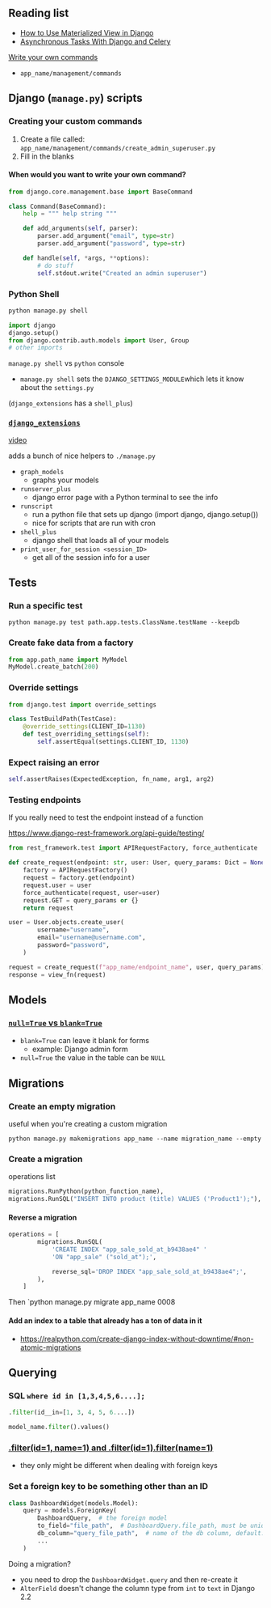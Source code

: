 ## Reading list

-   [How to Use Materialized View in Django](https://medium.com/analytics-vidhya/how-to-use-materialized-view-in-django-3b91f71f718a)
-   [Asynchronous Tasks With Django and Celery](https://realpython.com/asynchronous-tasks-with-django-and-celery)

[Write your own commands](https://docs.djangoproject.com/en/dev/howto/custom-management-commands/)

-   `app_name/management/commands`

## Django (`manage.py`) scripts

### Creating your custom commands

1. Create a file called: `app_name/management/commands/create_admin_superuser.py`
2. Fill in the blanks


#### When would you want to write your own command?

```python
from django.core.management.base import BaseCommand

class Command(BaseCommand):
    help = """ help string """

    def add_arguments(self, parser):
        parser.add_argument("email", type=str)
        parser.add_argument("password", type=str)

    def handle(self, *args, **options):
        # do stuff
        self.stdout.write("Created an admin superuser")
```

### Python Shell

```sh
python manage.py shell
```

```python
import django
django.setup()
from django.contrib.auth.models import User, Group
# other imports
```

`manage.py shell` vs `python` console

-   `manage.py shell` sets the `DJANGO_SETTINGS_MODULE`which lets it know about the `settings.py`

(`django_extensions` has a `shell_plus`)

### [`django_extensions`](https://github.com/django-extensions/django-extensions)

[video](https://vimeo.com/1720508?embedded=true&source=vimeo_logo&owner=627770)

adds a bunch of nice helpers to `./manage.py`

-   `graph_models`
    -   graphs your models
-   `runserver_plus`
    -   django error page with a Python terminal to see the info
-   `runscript`
    -   run a python file that sets up django (import django, django.setup())
    -   nice for scripts that are run with cron
-   `shell_plus`
    -   django shell that loads all of your models
-   `print_user_for_session <session_ID>`
    -   get all of the session info for a user

## Tests

### Run a specific test

```shell
python manage.py test path.app.tests.ClassName.testName --keepdb
```

### Create fake data from a factory

```py
from app.path_name import MyModel
MyModel.create_batch(200)
```

### Override settings

```python
from django.test import override_settings

class TestBuildPath(TestCase):
    @override_settings(CLIENT_ID=1130)
    def test_overriding_settings(self):
        self.assertEqual(settings.CLIENT_ID, 1130)
```

### Expect raising an error

```python
self.assertRaises(ExpectedException, fn_name, arg1, arg2)
```

### Testing endpoints

If you really need to test the endpoint instead of a function

https://www.django-rest-framework.org/api-guide/testing/

```python
from rest_framework.test import APIRequestFactory, force_authenticate

def create_request(endpoint: str, user: User, query_params: Dict = None):
    factory = APIRequestFactory()
    request = factory.get(endpoint)
    request.user = user
    force_authenticate(request, user=user)
    request.GET = query_params or {}
    return request

user = User.objects.create_user(
        username="username",
        email="username@username.com",
        password="password",
    )

request = create_request(f"app_name/endpoint_name", user, query_params)
response = view_fn(request)
```

## Models

### [`null=True` vs `blank=True`](https://stackoverflow.com/questions/8609192/what-is-the-difference-between-null-true-and-blank-true-in-django)

-   `blank=True` can leave it blank for forms
    -   example: Django admin form
-   `null=True` the value in the table can be `NULL`

## Migrations

### Create an empty migration

useful when you're creating a custom migration

```shell
python manage.py makemigrations app_name --name migration_name --empty
```

### Create a migration

operations list

```python
migrations.RunPython(python_function_name),
migrations.RunSQL("INSERT INTO product (title) VALUES ('Product1');"),
```

#### Reverse a migration

```python
operations = [
        migrations.RunSQL(
            'CREATE INDEX "app_sale_sold_at_b9438ae4" '
            'ON "app_sale" ("sold_at");',

            reverse_sql='DROP INDEX "app_sale_sold_at_b9438ae4";',
        ),
    ]
```

Then `python manage.py migrate app_name 0008

#### Add an index to a table that already has a ton of data in it

-   https://realpython.com/create-django-index-without-downtime/#non-atomic-migrations

## Querying

### SQL `where id in [1,3,4,5,6....];`

```python
.filter(id__in=[1, 3, 4, 5, 6....])
```


```python
model_name.filter().values()
```

### [.filter(id=1, name=1) and .filter(id=1).filter(name=1)](https://stackoverflow.com/a/21364751/8479344)

- they only might be different when dealing with foreign keys


### Set a foreign key to be something other than an ID

```python
class DashboardWidget(models.Model):
    query = models.ForeignKey(
        DashboardQuery,  # the foreign model
        to_field="file_path",  # DashboardQuery.file_path, must be unique
        db_column="query_file_path",  # name of the db column, default: query_id (field-name_id)
        ...
    )
```

Doing a migration?
- you need to drop the `DashboardWidget.query` and then re-create it
- `AlterField` doesn't change the column type from `int` to `text` in Django 2.2


